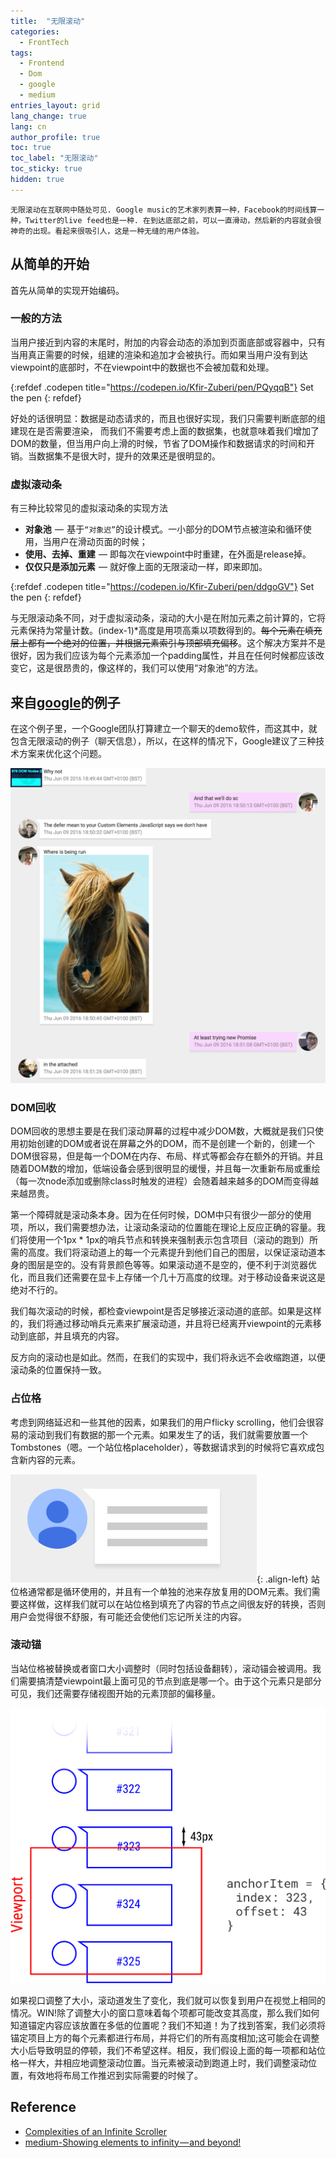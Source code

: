 ```yaml
---
title:  "无限滚动"
categories:
  - FrontTech
tags: 
  - Frontend
  - Dom
  - google
  - medium
entries_layout: grid
lang_change: true
lang: cn
author_profile: true
toc: true
toc_label: "无限滚动"
toc_sticky: true
hidden: true
---
```


`无限滚动在互联网中随处可见. Google music的艺术家列表算一种，Facebook的时间线算一种，Twitter的live feed也是一种. 在到达底部之前，可以一直滑动，然后新的内容就会很神奇的出现。看起来很吸引人，这是一种无缝的用户体验。`

## 从简单的开始

首先从简单的实现开始编码。

### 一般的方法

当用户接近到内容的末尾时，附加的内容会动态的添加到页面底部或容器中，只有当用真正需要的时候，组建的渲染和追加才会被执行。而如果当用户没有到达viewpoint的底部时，不在viewpoint中的数据也不会被加载和处理。

{:refdef .codepen title="https://codepen.io/Kfir-Zuberi/pen/PQyqqB"}
Set the pen
{: refdef}

好处的话很明显：数据是动态请求的，而且也很好实现，我们只需要判断底部的组建现在是否需要渲染， 而我们不需要考虑上面的数据集，也就意味着我们增加了DOM的数量，但当用户向上滑的时候，节省了DOM操作和数据请求的时间和开销。当数据集不是很大时，提升的效果还是很明显的。

### 虚拟滚动条

有三种比较常见的虚拟滚动条的实现方法

- **对象池**  —  基于`“对象迟”`的设计模式。一小部分的DOM节点被渲染和循环使用，当用户在滑动页面的时候；
- **使用、去掉、重建**  — 即每次在viewpoint中时重建，在外面是release掉。
- **仅仅只是添加元素**  — 就好像上面的无限滚动一样，即来即加。

{:refdef .codepen title="https://codepen.io/Kfir-Zuberi/pen/ddgoGV"}
Set the pen
{: refdef}

与无限滚动条不同，对于虚拟滚动条，滚动的大小是在附加元素之前计算的，它将元素保持为常量计数。(index-1)*高度是用项高乘以项数得到的。~~每个元素在填充层上都有一个绝对的位置，并根据元素索引与顶部填充偏移~~。这个解决方案并不是很好，因为我们应该为每个元素添加一个padding属性，并且在任何时候都应该改变它，这是很昂贵的，像这样的，我们可以使用“对象池”的方法。

## 来自[google][google team]的例子

在这个例子里，一个Google团队打算建立一个聊天的demo软件，而这其中，就包含无限滚动的例子（聊天信息），所以，在这样的情况下，Google建议了三种技术方案来优化这个问题。

![screenshot][screenshot]

### DOM回收

DOM回收的思想主要是在我们滚动屏幕的过程中减少DOM数，大概就是我们只使用初始创建的DOM或者说在屏幕之外的DOM，而不是创建一个新的，创建一个DOM很容易，但是每一个DOM在内存、布局、样式等都会存在额外的开销。并且随着DOM数的增加，低端设备会感到很明显的缓慢，并且每一次重新布局或重绘（每一次node添加或删除class时触发的进程）会随着越来越多的DOM而变得越来越昂贵。

第一个障碍就是滚动条本身。因为在任何时候，DOM中只有很少一部分的使用项，所以，我们需要想办法，让滚动条滚动的位置能在理论上反应正确的容量。我们将使用一个1px * 1px的哨兵节点和转换来强制表示包含项目（滚动的跑到）所需的高度。我们将滚动道上的每一个元素提升到他们自己的图层，以保证滚动道本身的图层是空的。没有背景颜色等等。如果滚动道不是空的，便不利于浏览器优化，而且我们还需要在显卡上存储一个几十万高度的纹理。对于移动设备来说这是绝对不行的。

我们每次滚动的时候，都检查viewpoint是否足够接近滚动道的底部。如果是这样的，我们将通过移动哨兵元素来扩展滚动道，并且将已经离开viewpoint的元素移动到底部，并且填充的内容。

反方向的滚动也是如此。然而，在我们的实现中，我们将永远不会收缩跑道，以便滚动条的位置保持一致。

### 占位格

考虑到网络延迟和一些其他的因素，如果我们的用户flicky scrolling，他们会很容易的滚动到我们有数据的那一个元素。如果发生了的话，我们就需要放置一个Tombstones（嗯。一个站位格placeholder），等数据请求到的时候将它喜欢成包含新内容的元素。

![Tombstones][Tombstones]{: .align-left}
站位格通常都是循环使用的，并且有一个单独的池来存放复用的DOM元素。我们需要这样做，这样我们就可以在站位格到填充了内容的节点之间很友好的转换，否则用户会觉得很不舒服，有可能还会使他们忘记所关注的内容。

### 滚动锚

当站位格被替换或者窗口大小调整时（同时包括设备翻转），滚动锚会被调用。我们需要搞清楚viewpoint最上面可见的节点到底是哪一个。由于这个元素只是部分可见，我们还需要存储视图开始的元素顶部的偏移量。

![anchoring][anchoring]

如果视口调整了大小，滚动道发生了变化，我们就可以恢复到用户在视觉上相同的情况。WIN!除了调整大小的窗口意味着每个项都可能改变其高度，那么我们如何知道锚定内容应该放置在多低的位置呢？我们不知道！为了找到答案，我们必须将锚定项目上方的每个元素都进行布局，并将它们的所有高度相加;这可能会在调整大小后导致明显的停顿，我们不希望这样。相反，我们假设上面的每一项都和站位格一样大，并相应地调整滚动位置。当元素被滚动到跑道上时，我们调整滚动位置，有效地将布局工作推迟到实际需要的时候了。

## Reference

- [Complexities of an Infinite Scroller][google team]
- [medium-Showing elements to infinity — and beyond!](https://medium.com/walkme-engineering/showing-elements-to-infinity-and-beyond-a4f58f4b86d5)

[google team]: https://developers.google.com/web/updates/2016/07/infinite-scroller
[screenshot]: /assets/images/2018-08-13-infinite-scroll/screenshot.png
[Tombstones]: /assets/images/2018-08-13-infinite-scroll/tombstone.png
[anchoring]: /assets/images/2018-08-13-infinite-scroll/anchoring.png
[virtualscroll]: /assets/images/2018-08-13-infinite-scroll/virtualscroll.png